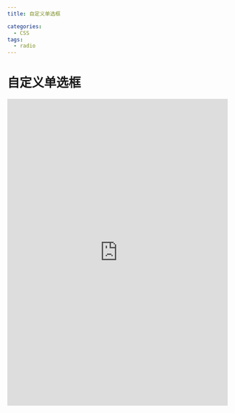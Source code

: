 ```yaml
---
title: 自定义单选框

categories:
  - CSS
tags:
  - radio
---
```


# 自定义单选框

<iframe height="700" style="width: 100%;" scrolling="no" title="自定义单选框" src="https://codepen.io/javascriptfield/embed/dymYJKb?default-tab=result" frameborder="no" loading="lazy" allowtransparency="true" allowfullscreen="true">
  See the Pen <a href="https://codepen.io/javascriptfield/pen/dymYJKb">
  自定义单选框</a> by ye (<a href="https://codepen.io/javascriptfield">@javascriptfield</a>)
  on <a href="https://codepen.io">CodePen</a>.
</iframe>
